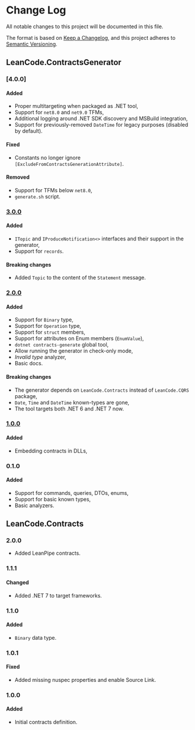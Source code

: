 # Change Log

All notable changes to this project will be documented in this file.

The format is based on [Keep a Changelog](https://keepachangelog.com/en/1.0.0/),
and this project adheres to [Semantic Versioning](https://semver.org/spec/v2.0.0.html).

## LeanCode.ContractsGenerator

### [4.0.0]

#### Added

- Proper multitargeting when packaged as .NET tool,
- Support for `net8.0` and `net9.0` TFMs,
- Additional logging around .NET SDK discovery and MSBuild integration,
- Support for previously-removed `DateTime` for legacy purposes (disabled by default).

#### Fixed

- Constants no longer ignore `[ExcludeFromContractsGenerationAttribute]`.

#### Removed

- Support for TFMs below `net8.0`,
- `generate.sh` script.

### [3.0.0]

#### Added

- `ITopic` and `IProduceNotification<>` interfaces and their support in the generator,
- Support for `records`.

#### Breaking changes

- Added `Topic` to the content of the `Statement` message.

### [2.0.0]

#### Added

- Support for `Binary` type,
- Support for `Operation` type,
- Support for `struct` members,
- Support for attributes on Enum members (`EnumValue`),
- `dotnet contracts-generate` global tool,
- Allow running the generator in check-only mode,
- _Invalid type_ analyzer,
- Basic docs.

#### Breaking changes

- The generator depends on `LeanCode.Contracts` instead of `LeanCode.CQRS` package,
- `Date`, `Time` and `DateTime` known-types are gone,
- The tool targets both .NET 6 and .NET 7 now.

### [1.0.0]

#### Added

- Embedding contracts in DLLs,

### 0.1.0

#### Added

- Support for commands, queries, DTOs, enums,
- Support for basic known types,
- Basic analyzers.

## LeanCode.Contracts

### 2.0.0

- Added LeanPipe contracts.

### 1.1.1

#### Changed

- Added .NET 7 to target frameworks.

### 1.1.0

#### Added

- `Binary` data type.

### 1.0.1

#### Fixed

- Added missing nuspec properties and enable Source Link.

### 1.0.0

#### Added

- Initial contracts definition.

[1.0.0]: https://github.com/leancodepl/contractsgenerator/compare/v0.1.0-alpha11...v1.0.0
[2.0.0]: https://github.com/leancodepl/contractsgenerator/compare/v1.0.0...v2.0.0
[3.0.0]: https://github.com/leancodepl/contractsgenerator/compare/v2.0.0...v3.0.0
